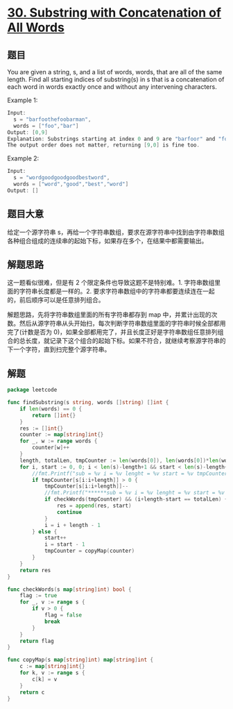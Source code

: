 # [30. Substring with Concatenation of All Words](https://leetcode.com/problems/substring-with-concatenation-of-all-words/)

## 题目

You are given a string, s, and a list of words, words, that are all of the same length. Find all starting indices of substring(s) in s that is a concatenation of each word in words exactly once and without any intervening characters.

Example 1:

```c
Input:
  s = "barfoothefoobarman",
  words = ["foo","bar"]
Output: [0,9]
Explanation: Substrings starting at index 0 and 9 are "barfoor" and "foobar" respectively.
The output order does not matter, returning [9,0] is fine too.
```

Example 2:

```c
Input:
  s = "wordgoodgoodgoodbestword",
  words = ["word","good","best","word"]
Output: []
```

## 题目大意

给定一个源字符串 s，再给一个字符串数组，要求在源字符串中找到由字符串数组各种组合组成的连续串的起始下标，如果存在多个，在结果中都需要输出。

## 解题思路

这一题看似很难，但是有 2 个限定条件也导致这题不是特别难。1. 字符串数组里面的字符串长度都是一样的。2. 要求字符串数组中的字符串都要连续连在一起的，前后顺序可以是任意排列组合。

解题思路，先将字符串数组里面的所有字符串都存到 map 中，并累计出现的次数。然后从源字符串从头开始扫，每次判断字符串数组里面的字符串时候全部都用完了(计数是否为 0)，如果全部都用完了，并且长度正好是字符串数组任意排列组合的总长度，就记录下这个组合的起始下标。如果不符合，就继续考察源字符串的下一个字符，直到扫完整个源字符串。



## 解题

```go
package leetcode

func findSubstring(s string, words []string) []int {
	if len(words) == 0 {
		return []int{}
	}
	res := []int{}
	counter := map[string]int{}
	for _, w := range words {
		counter[w]++
	}
	length, totalLen, tmpCounter := len(words[0]), len(words[0])*len(words), copyMap(counter)
	for i, start := 0, 0; i < len(s)-length+1 && start < len(s)-length+1; i++ {
		//fmt.Printf("sub = %v i = %v lenght = %v start = %v tmpCounter = %v totalLen = %v\n", s[i:i+length], i, length, start, tmpCounter, totalLen)
		if tmpCounter[s[i:i+length]] > 0 {
			tmpCounter[s[i:i+length]]--
			//fmt.Printf("******sub = %v i = %v lenght = %v start = %v tmpCounter = %v totalLen = %v\n", s[i:i+length], i, length, start, tmpCounter, totalLen)
			if checkWords(tmpCounter) && (i+length-start == totalLen) {
				res = append(res, start)
				continue
			}
			i = i + length - 1
		} else {
			start++
			i = start - 1
			tmpCounter = copyMap(counter)
		}
	}
	return res
}

func checkWords(s map[string]int) bool {
	flag := true
	for _, v := range s {
		if v > 0 {
			flag = false
			break
		}
	}
	return flag
}

func copyMap(s map[string]int) map[string]int {
	c := map[string]int{}
	for k, v := range s {
		c[k] = v
	}
	return c
}

```